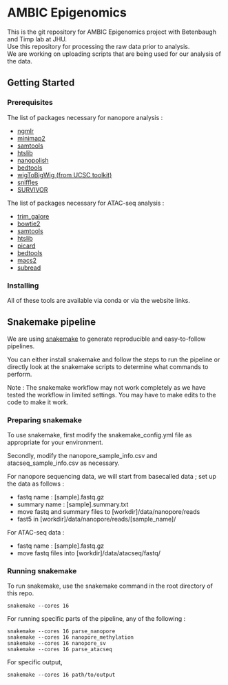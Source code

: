 # AMBIC Epigenomics

This is the git repository for AMBIC Epigenomics project with Betenbaugh and Timp lab at JHU.  
Use this repository for processing the raw data prior to analysis.  
We are working on uploading scripts that are being used for our analysis of the data.

## Getting Started

### Prerequisites

The list of packages necessary for nanopore analysis :
+ [ngmlr](https://github.com/philres/ngmlr)
+ [minimap2](https://github.com/lh3/minimap2)
+ [samtools](http://samtools.sourceforge.net/)
+ [htslib](http://www.htslib.org/)
+ [nanopolish](https://github.com/jts/nanopolish)
+ [bedtools](https://bedtools.readthedocs.io/en/latest/)
+ [wigToBigWig (from UCSC toolkit)](https://genome.ucsc.edu/util.html)
+ [sniffles](https://github.com/fritzsedlazeck/Sniffles)
+ [SURVIVOR](https://github.com/fritzsedlazeck/SURVIVOR)

The list of packages necessary for ATAC-seq analysis :
+ [trim_galore](https://www.bioinformatics.babraham.ac.uk/projects/trim_galore/)
+ [bowtie2](http://bowtie-bio.sourceforge.net/bowtie2/index.shtml)
+ [samtools](http://www.htslib.org/doc/samtools.html)
+ [htslib](http://www.htslib.org/)
+ [picard](https://broadinstitute.github.io/picard/)
+ [bedtools](https://bedtools.readthedocs.io/en/latest/)
+ [macs2](https://github.com/taoliu/MACS)
+ [subread](http://bioinf.wehi.edu.au/subread-package/)

### Installing

All of these tools are available via conda or via the website links.

## Snakemake pipeline

We are using [snakemake](https://snakemake.readthedocs.io/en/stable/) to generate reproducible and easy-to-follow pipelines.

You can either install snakemake and follow the steps to run the pipeline or directly look at the snakemake scripts to determine what commands to perform.

Note : The snakemake workflow may not work completely as we have tested the workflow in limited settings. You may have to make edits to the code to make it work.

### Preparing snakemake

To use snakemake, first modify the snakemake_config.yml file as appropriate for your environment.

Secondly, modify the nanopore_sample_info.csv and atacseq_sample_info.csv as necessary.

For nanopore sequencing data, we will start from basecalled data ; set up the data as follows :

* fastq name : [sample].fastq.gz 
* summary name : [sample].summary.txt
* move fastq and summary files to [workdir]/data/nanopore/reads
* fast5 in [workdir]/data/nanopore/reads/[sample_name]/

For ATAC-seq data :

* fastq name : [sample].fastq.gz
* move fastq files into [workdir]/data/atacseq/fastq/

### Running snakemake

To run snakemake, use the snakemake command in the root directory of this repo.
```
snakemake --cores 16
```

For running specific parts of the pipeline, any of the following : 
```
snakemake --cores 16 parse_nanopore
snakemake --cores 16 nanopore_methylation
snakemake --cores 16 nanopore_sv
snakemake --cores 16 parse_atacseq
```

For specific output,
```
snakemake --cores 16 path/to/output
```

